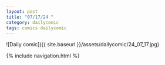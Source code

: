 ```yaml
---
layout: post
title: "07/17/24 "
category: dailycomic
tags: comics dailycomic
---
```

![Daily comic]({{ site.baseurl }}/assets/dailycomic/24_07_17.jpg)

{% include navigation.html %}

